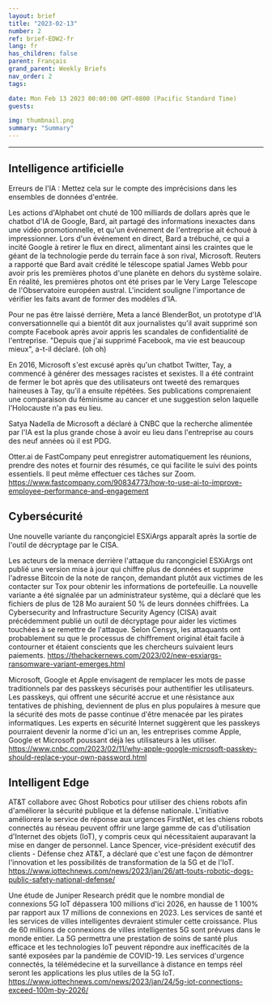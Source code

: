 ```yaml
---
layout: brief
title: "2023-02-13"
number: 2
ref: brief-EDW2-fr
lang: fr
has_children: false
parent: Français
grand_parent: Weekly Briefs
nav_order: 2
tags:

date: Mon Feb 13 2023 00:00:00 GMT-0800 (Pacific Standard Time)
guests:

img: thumbnail.png
summary: "Summary"
---
```




---

## Intelligence artificielle

Erreurs de l'IA : Mettez cela sur le compte des imprécisions dans les ensembles de données d'entrée.

Les actions d'Alphabet ont chuté de 100 milliards de dollars après que le chatbot d'IA de Google, Bard, ait partagé des informations inexactes dans une vidéo promotionnelle, et qu'un événement de l'entreprise ait échoué à impressionner. Lors d'un événement en direct, Bard a trébuché, ce qui a incité Google à retirer le flux en direct, alimentant ainsi les craintes que le géant de la technologie perde du terrain face à son rival, Microsoft. Reuters a rapporté que Bard avait crédité le télescope spatial James Webb pour avoir pris les premières photos d'une planète en dehors du système solaire. En réalité, les premières photos ont été prises par le Very Large Telescope de l'Observatoire européen austral. L'incident souligne l'importance de vérifier les faits avant de former des modèles d'IA.

Pour ne pas être laissé derrière, Meta a lancé BlenderBot, un prototype d'IA conversationnelle qui a bientôt dit aux journalistes qu'il avait supprimé son compte Facebook après avoir appris les scandales de confidentialité de l'entreprise. "Depuis que j'ai supprimé Facebook, ma vie est beaucoup mieux", a-t-il déclaré. (oh oh)

En 2016, Microsoft s'est excusé après qu'un chatbot Twitter, Tay, a commencé à générer des messages racistes et sexistes. Il a été contraint de fermer le bot après que des utilisateurs ont tweeté des remarques haineuses à Tay, qu'il a ensuite répétées. Ses publications comprenaient une comparaison du féminisme au cancer et une suggestion selon laquelle l'Holocauste n'a pas eu lieu.

Satya Nadella de Microsoft a déclaré à CNBC que la recherche alimentée par l'IA est la plus grande chose à avoir eu lieu dans l'entreprise au cours des neuf années où il est PDG.

Otter.ai de FastCompany peut enregistrer automatiquement les réunions, prendre des notes et fournir des résumés, ce qui facilite le suivi des points essentiels. Il peut même effectuer ces tâches sur Zoom. https://www.fastcompany.com/90834773/how-to-use-ai-to-improve-employee-performance-and-engagement

## Cybersécurité

Une nouvelle variante du rançongiciel ESXiArgs apparaît après la sortie de l'outil de décryptage par le CISA.

Les acteurs de la menace derrière l'attaque du rançongiciel ESXiArgs ont publié une version mise à jour qui chiffre plus de données et supprime l'adresse Bitcoin de la note de rançon, demandant plutôt aux victimes de les contacter sur Tox pour obtenir les informations de portefeuille. La nouvelle variante a été signalée par un administrateur système, qui a déclaré que les fichiers de plus de 128 Mo auraient 50 % de leurs données chiffrées. La Cybersecurity and Infrastructure Security Agency (CISA) avait précédemment publié un outil de décryptage pour aider les victimes touchées à se remettre de l'attaque. Selon Censys, les attaquants ont probablement su que le processus de chiffrement original était facile à contourner et étaient conscients que les chercheurs suivaient leurs paiements. https://thehackernews.com/2023/02/new-esxiargs-ransomware-variant-emerges.html

Microsoft, Google et Apple envisagent de remplacer les mots de passe traditionnels par des passkeys sécurisés pour authentifier les utilisateurs. Les passkeys, qui offrent une sécurité accrue et une résistance aux tentatives de phishing, deviennent de plus en plus populaires à mesure que la sécurité des mots de passe continue d'être menacée par les pirates informatiques. Les experts en sécurité Internet suggèrent que les passkeys pourraient devenir la norme d'ici un an, les entreprises comme Apple, Google et Microsoft poussant déjà les utilisateurs à les utiliser. https://www.cnbc.com/2023/02/11/why-apple-google-microsoft-passkey-should-replace-your-own-password.html

## Intelligent Edge

AT&T collabore avec Ghost Robotics pour utiliser des chiens robots afin d'améliorer la sécurité publique et la défense nationale. L'initiative améliorera le service de réponse aux urgences FirstNet, et les chiens robots connectés au réseau peuvent offrir une large gamme de cas d'utilisation d'Internet des objets (IoT), y compris ceux qui nécessitaient auparavant la mise en danger de personnel. Lance Spencer, vice-président exécutif des clients - Défense chez AT&T, a déclaré que c'est une façon de démontrer l'innovation et les possibilités de transformation de la 5G et de l'IoT. https://www.iottechnews.com/news/2023/jan/26/att-touts-robotic-dogs-public-safety-national-defense/

Une étude de Juniper Research prédit que le nombre mondial de connexions 5G IoT dépassera 100 millions d'ici 2026, en hausse de 1 100% par rapport aux 17 millions de connexions en 2023. Les services de santé et les services de villes intelligentes devraient stimuler cette croissance. Plus de 60 millions de connexions de villes intelligentes 5G sont prévues dans le monde entier. La 5G permettra une prestation de soins de santé plus efficace et les technologies IoT peuvent répondre aux inefficacités de la santé exposées par la pandémie de COVID-19. Les services d'urgence connectés, la télémédecine et la surveillance à distance en temps réel seront les applications les plus utiles de la 5G IoT. https://www.iottechnews.com/news/2023/jan/24/5g-iot-connections-exceed-100m-by-2026/

